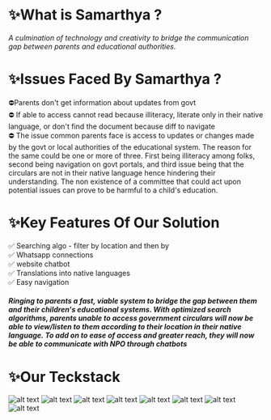 # ✨What is Samarthya ?
*A culmination of technology and creativity to bridge the communication gap between parents and educational authorities.*
# ✨Issues Faced By Samarthya ?
⛔Parents don't get information about updates from govt <br>
⛔ If able to access cannot read because illiteracy, literate only in their native language, or don't find the document because diff to navigate <br>
⛔ The issue common parents face is access to updates or changes made by the govt or local authorities of the educational system. The reason for the same could be one or more of three. First being illiteracy among folks, second being navigation on govt portals, and third issue being that the circulars are not in their native language hence hindering their understanding. The non existence of a committee that could act upon potential issues can prove to be harmful to a child's education. <br>
# ✨Key Features Of Our Solution
✅ Searching algo - filter by location and then by <br>
✅ Whatsapp connections <br>
✅ website chatbot <br>
✅ Translations into native languages <br>
✅ Easy navigation <br>

#####  *Ringing to parents a fast, viable system to bridge the gap between them and their children's educational systems. With optimized search algorithms, parents unable to access government circulars will now be able to view/listen to them according to their location in their native language. To add on to ease of access and greater reach, they will now be able to communicate with NPO through chatbots*
# ✨Our Teckstack 
![alt text](https://img.shields.io/badge/html5-%23E34F26.svg?style=for-the-badge&logo=html5&logoColor=white)  ![alt text](https://img.shields.io/badge/css3-%231572B6.svg?style=for-the-badge&logo=css3&logoColor=white)  ![alt text](https://img.shields.io/badge/javascript-%23323330.svg?style=for-the-badge&logo=javascript&logoColor=%23F7DF1E)  ![alt text](https://img.shields.io/badge/bootstrap-%23563D7C.svg?style=for-the-badge&logo=bootstrap&logoColor=white)  ![alt text](https://img.shields.io/badge/python-%2314354C.svg?style=for-the-badge&logo=python&logoColor=white)  ![alt text](https://img.shields.io/badge/php-%23777BB4.svg?style=for-the-badge&logo=php&logoColor=white) ![alt text](https://img.shields.io/badge/firebase-%23039BE5.svg?style=for-the-badge&logo=firebase) ![alt text](https://img.shields.io/badge/mysql-%2300f.svg?style=for-the-badge&logo=mysql&logoColor=white)

